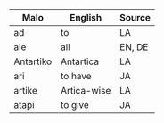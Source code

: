 Malo                    | English          | Source
----------------------- | ---------------- | --------------
ad                      | to               | LA
ale                     | all              | EN, DE
Antartiko               | Antartica        | LA
ari                     | to have          | JA
artike                  | Artica-wise      | LA
atapi                   | to give          | JA


